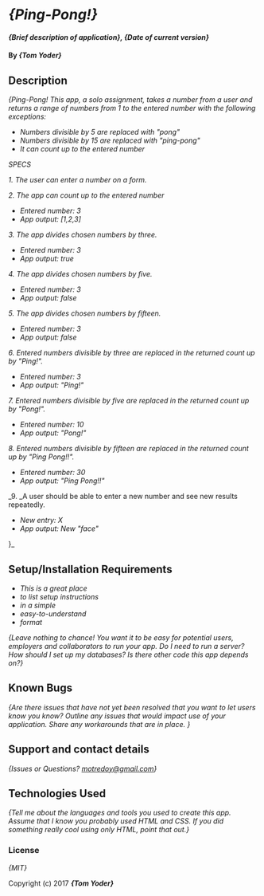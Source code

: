 # _{Ping-Pong!}_

#### _{Brief description of application}, {Date of current version}_

#### By _**{Tom Yoder}**_

## Description

_{Ping-Pong!
  This app, a solo assignment, takes a number from a user and returns a range of numbers from 1 to the entered number with the following exceptions:_

* _Numbers divisible by 5 are replaced with "pong"_
* _Numbers divisible by 15 are replaced with "ping-pong"_  
* _It can count up to the entered number_

_SPECS_

_1. The user can enter a number on a form._

_2. The app can count up to the entered number_

  * _Entered number: 3_
  * _App output: [1,2,3]_

_3. The app divides chosen numbers by three._

  * _Entered number: 3_
  * _App output: true_

_4. The app divides chosen numbers by five._

  * _Entered number: 3_
  * _App output: false_

_5. The app divides chosen numbers by fifteen._

  * _Entered number: 3_
  * _App output: false_

_6. Entered numbers divisible by three are replaced in the returned count up by "Ping!"._

  * _Entered number: 3_
  * _App output: "Ping!"_

_7. Entered numbers divisible by five are replaced in the returned count up by "Pong!"._

  * _Entered number: 10_
  * _App output: "Pong!"_

_8. Entered numbers divisible by fifteen are replaced in the returned count up by "Ping Pong!!"._

  * _Entered number: 30_
  * _App output: "Ping Pong!!"_

_9. _A user should be able to enter a new number and see new results repeatedly.

  * _New entry: X_
  * _App output: New "face"_



}_
## Setup/Installation Requirements

* _This is a great place_
* _to list setup instructions_
* _in a simple_
* _easy-to-understand_
* _format_

_{Leave nothing to chance! You want it to be easy for potential users, employers and collaborators to run your app. Do I need to run a server? How should I set up my databases? Is there other code this app depends on?}_

## Known Bugs

_{Are there issues that have not yet been resolved that you want to let users know you know?  Outline any issues that would impact use of your application.  Share any workarounds that are in place. }_

## Support and contact details

_{Issues or Questions? motredoy@gmail.com}_

## Technologies Used

_{Tell me about the languages and tools you used to create this app. Assume that I know you probably used HTML and CSS. If you did something really cool using only HTML, point that out.}_

### License

*{MIT}*

Copyright (c) 2017 **_{Tom Yoder}_**
